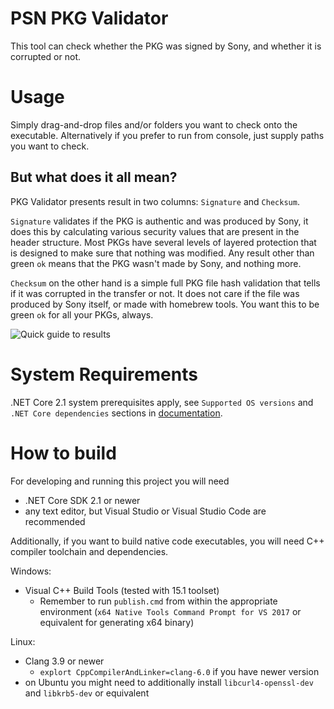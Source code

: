PSN PKG Validator
=================

This tool can check whether the PKG was signed by Sony, and whether it is corrupted or not.

Usage
=====

Simply drag-and-drop files and/or folders you want to check onto the executable.
Alternatively if you prefer to run from console, just supply paths you want to check.

But what does it all mean?
--------------------------

PKG Validator presents result in two columns: `Signature` and `Checksum`.

`Signature` validates if the PKG is authentic and was produced by Sony, it does this by calculating various security values that are present in the header structure. Most PKGs have several levels of layered protection that is designed to make sure that nothing was modified. Any result other than green `ok` means that the PKG wasn't made by Sony, and nothing more.

`Checksum` on the other hand is a simple full PKG file hash validation that tells if it was corrupted in the transfer or not. It does not care if the file was produced by Sony itself, or made with homebrew tools. You want this to be green `ok` for all your PKGs, always.

![Quick guide to results](https://user-images.githubusercontent.com/36445/49113444-63acb500-f2b7-11e8-83b8-91fbc36b9fa9.png)

System Requirements
===================

.NET Core 2.1 system prerequisites apply, see `Supported OS versions` and `.NET Core dependencies` sections in [documentation](https://docs.microsoft.com/en-us/dotnet/core/windows-prerequisites?tabs=netcore2x).

How to build
============

For developing and running this project you will need
* .NET Core SDK 2.1 or newer
* any text editor, but Visual Studio or Visual Studio Code are recommended

Additionally, if you want to build native code executables, you will need C++ compiler toolchain and dependencies.

Windows:
* Visual C++ Build Tools (tested with 15.1 toolset)
	* Remember to run `publish.cmd` from within the appropriate environment (`x64 Native Tools Command Prompt for VS 2017` or equivalent for generating x64 binary)

Linux:
* Clang 3.9 or newer
	* `explort CppCompilerAndLinker=clang-6.0` if you have newer version
* on Ubuntu you might need to additionally install `libcurl4-openssl-dev` and `libkrb5-dev` or equivalent
